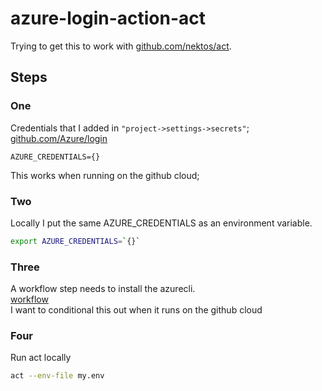# azure-login-action-act

Trying to get this to work with [github.com/nektos/act](https://github.com/nektos/act).  

## Steps
### One  
Credentials that I added in `"project->settings->secrets"`;  
[github.com/Azure/login](https://github.com/Azure/login)  

```
AZURE_CREDENTIALS={}
```
This works when running on the github cloud;

### Two  
Locally I put the same AZURE_CREDENTIALS as an environment variable.  
```bash
export AZURE_CREDENTIALS=`{}`
```
### Three 
A workflow step needs to install the azurecli.  
[workflow](.github/workflows/az_login_test.yml)  
I want to conditional this out when it runs on the github cloud
 
### Four 
Run act locally
```bash
act --env-file my.env  
``` 
